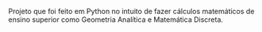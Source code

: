 Projeto que foi feito em Python no intuito de fazer cálculos matemáticos de ensino superior como Geometria Analítica e Matemática Discreta.
